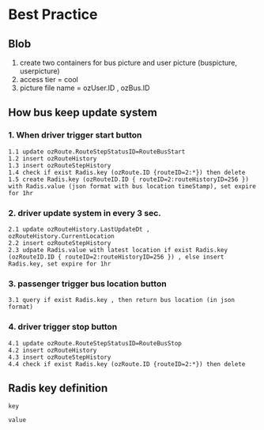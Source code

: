 # Best Practice

## Blob
1. create two containers for bus picture and user picture (buspicture, userpicture)
2. access tier = cool
3. picture file name = ozUser.ID , ozBus.ID

## How bus keep update system

### 1. When driver trigger start button
    1.1 update ozRoute.RouteStepStatusID=RouteBusStart
    1.2 insert ozRouteHistory
    1.3 insert ozRouteStepHistory
    1.4 check if exist Radis.key (ozRoute.ID {routeID=2:*}) then delete
    1.5 create Radis.key (ozRouteID.ID { routeID=2:routeHistoryID=256 }) with Radis.value (json format with bus location timeStamp), set expire for 1hr

### 2. driver update system in every 3 sec.
    2.1 update ozRouteHistory.LastUpdateDt , ozRouteHistory.CurrentLocation
    2.2 insert ozRouteStepHistory
    2.3 udpate Radis.value with latest location if exist Radis.key (ozRouteID.ID { routeID=2:routeHistoryID=256 }) , else insert Radis.key, set expire for 1hr

### 3. passenger trigger bus location button
    3.1 query if exist Radis.key , then return bus location (in json format)

### 4. driver trigger stop button
    4.1 update ozRoute.RouteStepStatusID=RouteBusStop
    4.2 insert ozRouteHistory
    4.3 insert ozRouteStepHistory
    4.4 check if exist Radis.key (ozRoute.ID {routeID=2:*}) then delete

## Radis key definition
 `key` <Badge text="routeID=123:routeHistoryID=789" type="tip" vertical="middle"/>
 
 `value` <Badge text="json format included timestamp, bus location,  userRoute records" type="tip" vertical="middle"/>